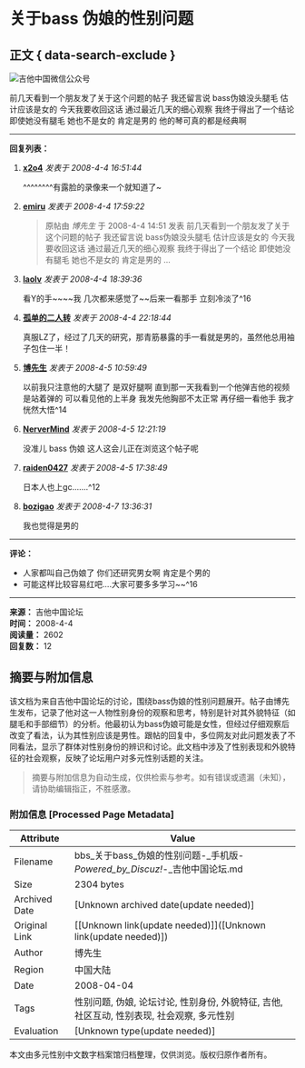 # 关于bass 伪娘的性别问题

## 正文 { data-search-exclude }


![吉他中国微信公众号](https://www.guitarschina.com/1/gc8.jpg)

前几天看到一个朋友发了关于这个问题的帖子 我还留言说 bass伪娘没头腿毛 估计应该是女的 今天我要收回这话 通过最近几天的细心观察 我终于得出了一个结论 即使她没有腿毛 她也不是女的 肯定是男的 他的琴可真的都是经典啊

---

**回复列表：**

1. **[x2o4](space-uid-145024.html)** _发表于 2008-4-4 16:51:44_

   ^^^^^^^^有露脸的录像来一个就知道了~

2. **[emiru](space-uid-422270.html)** _发表于 2008-4-4 17:59:22_

   > 原帖由 _博先生_ 于 2008-4-4 14:51 发表 前几天看到一个朋友发了关于这个问题的帖子 我还留言说 bass伪娘没头腿毛 估计应该是女的 今天我要收回这话 通过最近几天的细心观察 我终于得出了一个结论 即使她没有腿毛 她也不是女的 肯定是男的 ...

3. **[laolv](space-uid-347283.html)** _发表于 2008-4-4 18:39:36_

   看Y的手~~~~我 几次都来感觉了~~后来一看那手 立刻冷淡了^16

4. **[孤单的二人转](space-uid-167915.html)** _发表于 2008-4-4 22:18:44_

   真服LZ了，经过了几天的研究，那青筋暴露的手一看就是男的，虽然他总用袖子包住一半！

5. **[博先生](space-uid-297036.html)** _发表于 2008-4-5 10:59:49_

   以前我只注意他的大腿了 是双好腿啊 直到那一天我看到一个他弹吉他的视频是站着弹的 可以看见他的上半身 我发先他胸部不太正常 再仔细一看他手 我才恍然大悟^14

6. **[NerverMind](space-uid-414018.html)** _发表于 2008-4-5 12:21:19_

   没准儿 bass 伪娘 这人这会儿正在浏览这个帖子呢

7. **[raiden0427](space-uid-383548.html)** _发表于 2008-4-5 17:38:49_

   日本人也上gc.......^12

8. **[bozigao](space-uid-422030.html)** _发表于 2008-4-7 13:36:31_

   我也觉得是男的

---

**评论：**
- 人家都叫自己伪娘了 你们还研究男女啊 肯定是个男的
- 可能这样比较容易红吧....大家可要多多学习~~^16

---

**来源：** 吉他中国论坛  
**时间：** 2008-4-4  
**阅读量：** 2602  
**回复数：** 12
<!-- tcd_original_link https://bbs.guitarschina.com/thread-612339-1-1.html -->


## 摘要与附加信息

<!-- tcd_abstract -->
该文档为来自吉他中国论坛的讨论，围绕bass伪娘的性别问题展开。帖子由博先生发布，记录了他对这一人物性别身份的观察和思考，特别是针对其外貌特征（如腿毛和手部细节）的分析。他最初认为bass伪娘可能是女性，但经过仔细观察后改变了看法，认为其性别应该是男性。跟帖的回复中，多位网友对此问题发表了不同看法，显示了群体对性别身份的辨识和讨论。此文档中涉及了性别表现和外貌特征的社会观察，反映了论坛用户对多元性别话题的关注。
<!-- tcd_abstract_end -->

> 摘要与附加信息为自动生成，仅供检索与参考。如有错误或遗漏（未知），请协助编辑指正，不胜感激。

### 附加信息 [Processed Page Metadata]

| Attribute       | Value                                  |
|-----------------|----------------------------------------|
| Filename        | bbs_关于bass_伪娘的性别问题-_手机版-_Powered_by_Discuz!_-_吉他中国论坛.md                             |
| Size            | 2304 bytes                           |
| Archived Date   | [Unknown archived date(update needed)]                             |
| Original Link   | [[Unknown link(update needed)]]([Unknown link(update needed)])                       |
| Author          | 博先生                               |
| Region          | 中国大陆                               |
| Date            | 2008-04-04                                 |
| Tags            | 性别问题, 伪娘, 论坛讨论, 性别身份, 外貌特征, 吉他, 社区互动, 性别表现, 社会观察, 多元性别                                 |
| Evaluation            | [Unknown type(update needed)]                                 |
<!-- tcd_table_end -->

本文由多元性别中文数字档案馆归档整理，仅供浏览。版权归原作者所有。
